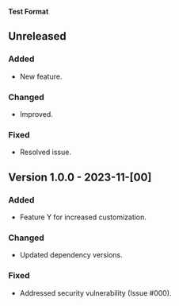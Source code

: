 **Test Format**

## Unreleased

### Added
- New feature.

### Changed
- Improved.

### Fixed
- Resolved issue.

## Version 1.0.0 - 2023-11-[00]

### Added
- Feature Y for increased customization.

### Changed
- Updated dependency versions.

### Fixed
- Addressed security vulnerability (Issue #000).
